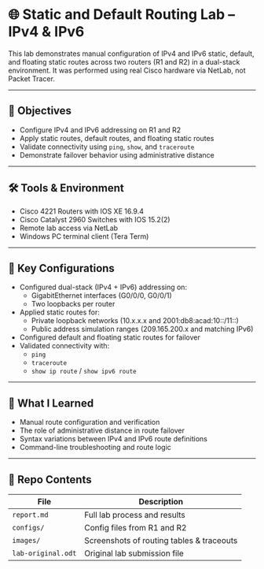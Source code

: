 # 🌐 Static and Default Routing Lab – IPv4 & IPv6

This lab demonstrates manual configuration of IPv4 and IPv6 static, default, and floating static routes across two routers (R1 and R2) in a dual-stack environment. It was performed using real Cisco hardware via NetLab, not Packet Tracer.

---

## 🎯 Objectives

- Configure IPv4 and IPv6 addressing on R1 and R2
- Apply static routes, default routes, and floating static routes
- Validate connectivity using `ping`, `show`, and `traceroute`
- Demonstrate failover behavior using administrative distance

---

## 🛠️ Tools & Environment

- Cisco 4221 Routers with IOS XE 16.9.4
- Cisco Catalyst 2960 Switches with IOS 15.2(2)
- Remote lab access via NetLab
- Windows PC terminal client (Tera Term)

---

## 📡 Key Configurations

- Configured dual-stack (IPv4 + IPv6) addressing on:
  - GigabitEthernet interfaces (G0/0/0, G0/0/1)
  - Two loopbacks per router
- Applied static routes for:
  - Private loopback networks (10.x.x.x and 2001:db8:acad:10::/11::)
  - Public address simulation ranges (209.165.200.x and matching IPv6)
- Configured default and floating static routes for failover
- Validated connectivity with:
  - `ping`
  - `traceroute`
  - `show ip route` / `show ipv6 route`

---

## 🧠 What I Learned

- Manual route configuration and verification
- The role of administrative distance in route failover
- Syntax variations between IPv4 and IPv6 route definitions
- Command-line troubleshooting and route logic

---

## 📁 Repo Contents

| File                      | Description                               |
|---------------------------|-------------------------------------------|
| `report.md`               | Full lab process and results              |
| `configs/`                | Config files from R1 and R2               |
| `images/`                 | Screenshots of routing tables & traceouts |
| `lab-original.odt`        | Original lab submission file              |
